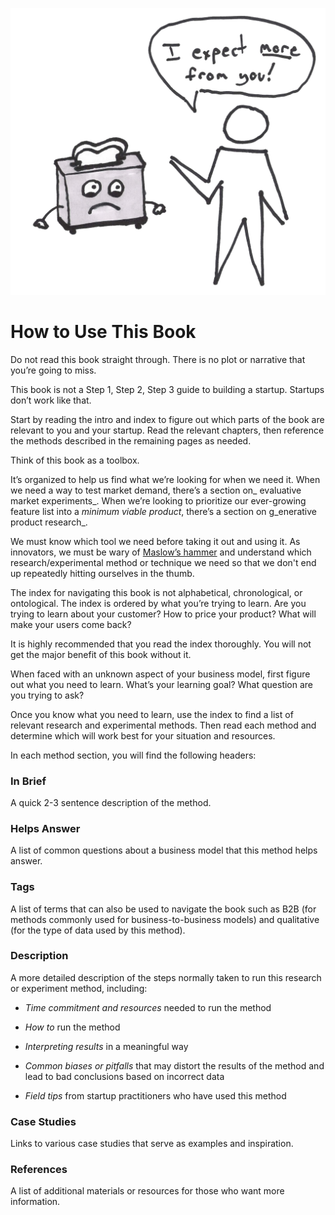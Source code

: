 ![](/assets/illustration-disappointing-toaster.jpg)

# How to Use This Book

Do not read this book straight through. There is no plot or narrative that you’re going to miss.

This book is not a Step 1, Step 2, Step 3 guide to building a startup. Startups don’t work like that.

Start by reading the intro and index to figure out which parts of the book are relevant to you and your startup. Read the relevant chapters, then reference the methods described in the remaining pages as needed.

Think of this book as a toolbox.

It’s organized to help us find what we’re looking for when we need it. When we need a way to test market demand, there’s a section on_ evaluative market experiments_. When we’re looking to prioritize our ever-growing feature list into a _minimum viable product_, there’s a section on g_enerative product research_.

We must know which tool we need before taking it out and using it. As innovators, we must be wary of [Maslow’s hammer](https://en.wikipedia.org/wiki/Law_of_the_instrument) and understand which research/experimental method or technique we need so that we don't end up repeatedly hitting ourselves in the thumb.

The index for navigating this book is not alphabetical, chronological, or ontological. The index is ordered by what you’re trying to learn. Are you trying to learn about your customer? How to price your product? What will make your users come back?

It is highly recommended that you read the index thoroughly. You will not get the major benefit of this book without it.

When faced with an unknown aspect of your business model, first figure out what you need to learn. What’s your learning goal? What question are you trying to ask?

Once you know what you need to learn, use the index to find a list of relevant research and experimental methods. Then read each method and determine which will work best for your situation and resources.

In each method section, you will find the following headers:

### In Brief

A quick 2-3 sentence description of the method.

### Helps Answer

A list of common questions about a business model that this method helps answer.

### Tags

A list of terms that can also be used to navigate the book such as B2B \(for methods commonly used for business-to-business models\) and qualitative \(for the type of data used by this method\).

### Description

A more detailed description of the steps normally taken to run this research or experiment method, including:

* _Time commitment and resources_ needed to run the method

* _How to_ run the method

* _Interpreting results_ in a meaningful way

* _Common biases or pitfalls_ that may distort the results of the method and lead to bad conclusions based on incorrect data

* _Field tips_ from startup practitioners who have used this method

### Case Studies

Links to various case studies that serve as examples and inspiration.

### References

A list of additional materials or resources for those who want more information.

